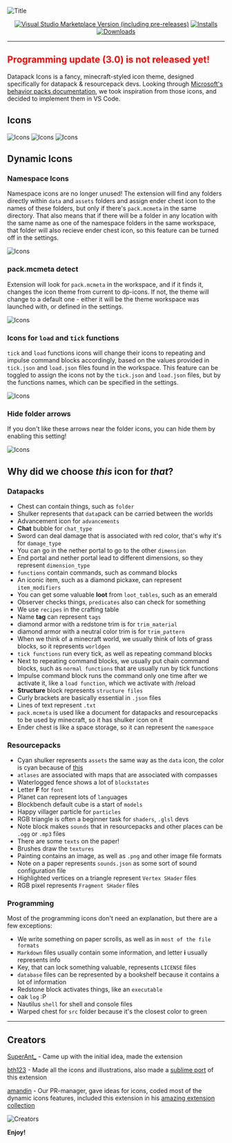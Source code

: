 

![Title](assets/3.0/Title.png)
<div align="center">

[![Visual Studio Marketplace Version (including pre-releases)](https://img.shields.io/visual-studio-marketplace/v/SuperAnt.mc-dp-icons?style=for-the-badge&color=36a7dd)](https://marketplace.visualstudio.com/items?itemName=SuperAnt.mc-dp-icons)
[![Installs](https://img.shields.io/visual-studio-marketplace/i/SuperAnt.mc-dp-icons?style=for-the-badge&color=36a7dd)](https://marketplace.visualstudio.com/items?itemName=SuperAnt.mc-dp-icons)
[![Downloads](https://img.shields.io/visual-studio-marketplace/d/SuperAnt.mc-dp-icons?style=for-the-badge&color=36a7dd)](https://marketplace.visualstudio.com/items?itemName=SuperAnt.mc-dp-icons)

</div>

---
## <span style="color: red"> Programming update (3.0) is not released yet!  </span>

Datapack Icons is a fancy, minecraft-styled icon theme, designed specifically for datapack & resourcepack devs. Looking through [Microsoft's behavior packs documentation](https://learn.microsoft.com/en-us/minecraft/creator/documents/behaviorpack#building-the-behavior-pack), we took inspiration from those icons, and decided to implement them in VS Code. 

## Icons
![Icons](assets/3.0/IconsDatapacks.png)
![Icons](assets/3.0/IconsResourcepacks.png)
![Icons](assets/3.0/IconsProgramming.png)

## Dynamic Icons
### Namespace Icons
Namespace icons are no longer unused! The extension will find any folders directly within `data` and `assets` folders and assign ender chest icon to the names of these folders, but only if there's `pack.mcmeta` in the same directory. That also means that if there will be a folder in any location with the same name as one of the namespace folders in the same workspace, that folder will also recieve ender chest icon, so this feature can be turned off in the settings.

![Icons](assets/3.0/NamespaceIcons.gif)

### pack.mcmeta detect
 Extension will look for `pack.mcmeta` in the workspace, and if it finds it, changes the icon theme from current to dp-icons. If not, the theme will change to a default one - either it will be the theme workspace was launched with, or defined in the settings.

![Icons](assets/3.0/PackMcmetaCheck.gif)


### Icons for `load` and `tick` functions
`tick` and `load` functions icons will change their icons to repeating and impulse command blocks accordingly, based on the values provided in `tick.json` and `load.json` files found in the workspace. This feature can be toggled to assign the icons not by the `tick.json` and `load.json` files, but by the functions names, which can be specified in the settings.

![Icons](assets/3.0/LoadTickFunctions.gif)

### Hide folder arrows
If you don't like these arrows near the folder icons, you can hide them by enabling this setting!

![Icons](assets/3.0/HideFolderArrows.gif)

## Why did we choose *this* icon for *that*?
### Datapacks
- Chest can contain things, such as `folder`
- Shulker represents that `data`pack can be carried between the worlds
- Advancement icon for `advancements`
- **Chat** bubble for `chat_type`
- Sword can deal damage that is associated with red color, that's why it's for `damage_type`
- You can go in the nether portal to go to the other `dimension`
- End portal and nether portal lead to different dimensions, so they represent `dimension_type`
- `functions` contain commands, such as command blocks
- An iconic item, such as a diamond pickaxe, can represent `item_modifiers`
- You can get some valuable **loot** from `loot_tables`, such as an emerald
- Observer checks things, `predicates` also can check for something
- We use `recipes` in the crafting table
- Name **tag** can represent `tags`
- diamond armor with a redstone trim is for `trim_material`
- diamond armor with a neutral color trim is for `trim_pattern`
- When we think of a minecraft world, we usually think of lots of grass blocks, so it represents `worldgen`
- `tick functions` run every tick, as well as repeating command blocks
- Next to repeating command blocks, we usually put chain command blocks, such as `normal functions` that are usually run by tick functions
- Impulse command block runs the command only one time after we activate it, like a `load function`, which we activate with /reload
- **Structure** block represents `structure files`
- Curly brackets are basically essential in `.json` files
- Lines of text represent `.txt`
- `pack.mcmeta` is used like a document for datapacks and resourcepacks to be used by minecraft, so it has shulker icon on it
- Ender chest is like a space storage, so it can represent the `namespace`
### Resourcepacks
- Cyan shulker represents `assets` the same way as the `data` icon, the color is cyan because of [this](https://learn.microsoft.com/en-us/minecraft/creator/documents/resourcepack#building-the-resource-pack)
- `atlases` are associated with maps that are associated with compasses
- Waterlogged fence shows a lot of `blockstates`
- Letter **F** for `font`
- Planet can represent lots of `lang`uages
- Blockbench default cube is a start of `models`
- Happy villager particle for `particles`
- RGB triangle is often a beginner task for `shaders`, `.glsl` devs
- Note block makes `sounds` that in resourcepacks and other places can be `.ogg` or `.mp3` files
- There are some `texts` on the paper!
- Brushes draw the `textures`
- Painting contains an image, as well as `.png` and other image file formats
- Note on a paper represents `sounds.json` as some sort of sound configuration file
- Highlighted vertices on a triangle represent `Vertex SHader` files
- RGB pixel represents `Fragment SHader` files
### Programming
Most of the programming icons don't need an explanation, but there are a few exceptions:
- We write something on paper scrolls, as well as in `most of the file formats`
- `Markdown` files usually contain some information, and letter **i** usually represents info
- Key, that can lock something valuable, represents `LICENSE` files
- `database` files can be represented by a bookshelf because it contains a lot of information
- Redstone block activates things, like an `executable`
- oak `log` :​P
- Nautilus `shell` for shell and console files
- Warped chest for `src` folder because it's the closest color to green

---
## Creators
[SuperAnt_](## "super.ant_ on discord") - Came up with the initial idea, made the extension

[bth123](https://github.com/bth123) - Made all the icons and illustrations, also made a [sublime port]() of this extension

[amandin](https://github.com/amawdiin) - Our PR-manager, gave ideas for icons, coded most of the dynamic icons features, included this extension in his [amazing extension collection](https://marketplace.visualstudio.com/items?itemName=amandin.dpc-pack)

![Creators](assets/3.0/Creators.png)

**Enjoy!**
